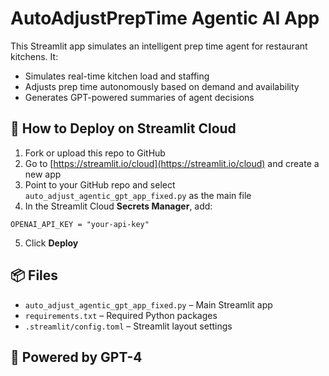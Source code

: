 # AutoAdjustPrepTime Agentic AI App

This Streamlit app simulates an intelligent prep time agent for restaurant kitchens. It:
- Simulates real-time kitchen load and staffing
- Adjusts prep time autonomously based on demand and availability
- Generates GPT-powered summaries of agent decisions

## 🚀 How to Deploy on Streamlit Cloud

1. Fork or upload this repo to GitHub
2. Go to [https://streamlit.io/cloud](https://streamlit.io/cloud) and create a new app
3. Point to your GitHub repo and select `auto_adjust_agentic_gpt_app_fixed.py` as the main file
4. In the Streamlit Cloud **Secrets Manager**, add:

```
OPENAI_API_KEY = "your-api-key"
```

5. Click **Deploy**

## 📦 Files

- `auto_adjust_agentic_gpt_app_fixed.py` – Main Streamlit app
- `requirements.txt` – Required Python packages
- `.streamlit/config.toml` – Streamlit layout settings

## 🧠 Powered by GPT-4